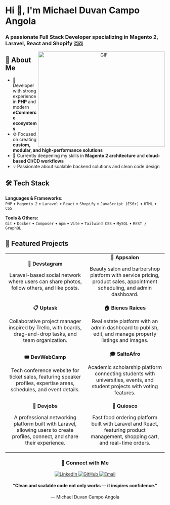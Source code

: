 <h1>Hi 👋, I'm Michael Duvan Campo Angola</h1>
<h3>
  A passionate Full Stack Developer specializing in Magento 2, Laravel, React and Shopify 🇨🇴
</h3>

<p align="center">
  <img align="right" top="500" height="300" width="400" alt="GIF" src="https://media.giphy.com/media/SWoSkN6DxTszqIKEqv/giphy.gif">
</p>

## 🚀 About Me

- 🧠 Developer with strong experience in **PHP** and modern **eCommerce ecosystems**  
- ⚙️ Focused on creating **custom, modular, and high-performance solutions**  
- 🌱 Currently deepening my skills in **Magento 2 architecture** and **cloud-based CI/CD workflows**  
- 💡 Passionate about scalable backend solutions and clean code design  

## 🛠️ Tech Stack

**Languages & Frameworks:**  
`PHP` • `Magento 2` • `Laravel` • `React` • `Shopify` • `JavaScript (ES6+)` • `HTML` • `CSS`  

**Tools & Others:**  
`Git` • `Docker` • `Composer` • `npm` • `Vite` • `Tailwind CSS` • `MySQL` • `REST / GraphQL`  

## 🚀 Featured Projects

<div align="center">
  <table>
    <tr>
      <td width="50%" align="center">
        <a href="https://github.com/mich471/devstagram" style="text-decoration: none;">
          <strong>🧩 Devstagram</strong><br>
        </a>
        <p>Laravel-based social network where users can share photos, follow others, and like posts.</p>
      </td>
      <td width="50%" align="center">
        <a href="https://github.com/mich471/Appsalon" style="text-decoration: none;">
          <strong>💈 Appsalon</strong><br>
        </a>
        <p> Beauty salon and barbershop platform with service pricing, product sales, appointment scheduling, and admin dashboard.</p>
      </td>
    </tr>
    <tr>
      <td width="50%" align="center">
        <a href="https://github.com/mich471/Uptask" style="text-decoration: none;">
          <strong>📋 Uptask</strong><br>
        </a>
        <p>Collaborative project manager inspired by Trello, with boards, drag-and-drop tasks, and team organization.</p>
      </td>
      <td width="50%" align="center">
        <a href="https://github.com/mich471/binesraices" style="text-decoration: none;">
          <strong>🏠 Bienes Raíces</strong><br>
        </a>
        <p>Real estate platform with an admin dashboard to publish, edit, and manage property listings and images.</p>
      </td>
    </tr>
    <tr>
      <td width="50%" align="center">
        <a href="https://github.com/mich471/DevWebCamp" style="text-decoration: none;">
          <strong>🎟️ DevWebCamp</strong><br>
        </a>
        <p>  Tech conference website for ticket sales, featuring speaker profiles, expertise areas, schedules, and event details.</p>
      </td>
      <td width="50%" align="center">
        <a href="https://github.com/mich471/saltoafro" style="text-decoration: none;">
          <strong>🎓 SaltoAfro</strong><br>
        </a>
        <p> Academic scholarship platform connecting students with universities, events, and student projects with voting features.</p>
      </td>
    </tr>
    <tr>
      <td width="50%" align="center">
        <a href="https://github.com/mich471/Devjobs" style="text-decoration: none;">
          <strong>💼 Devjobs</strong><br>
        </a>
        <p>A professional networking platform built with Laravel, allowing users to create profiles, connect, and share their experience.</p>
      </td>
      <td width="50%" align="center">
        <a href="https://github.com/mich471/quisco" style="text-decoration: none;">
          <strong>🍔 Quiosco</strong><br>
        </a>
        <p> Fast food ordering platform built with Laravel and React, featuring product management, shopping cart, and real-time orders.</p>
      </td>
    </tr>
  </table>
</div>



<h3 align="center">🤝 Connect with Me</h3>

<p align="center">
  <a href="https://www.linkedin.com/in/michael-duvan-campo-angola/" target="_blank">
    <img src="https://img.icons8.com/doodle/40/000000/linkedin--v2.png" alt="LinkedIn"/>
  </a>
  <a href="https://github.com/michaelduvan" target="_blank">
    <img src="https://img.icons8.com/doodle/40/000000/github--v1.png" alt="GitHub"/>
  </a>
  <a href="mailto:mduvan.campo@gmail.com" target="_blank">
    <img src="https://img.icons8.com/doodle/40/000000/gmail--v2.png" alt="Email"/>
  </a>
</p>

<h4 align="center">
“Clean and scalable code not only works — it inspires confidence.”  
</h4>

<p align="center">— Michael Duvan Campo Angola</p>
